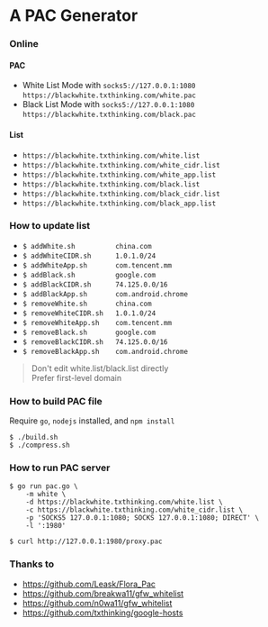 # A PAC Generator

### Online

#### PAC

* White List Mode with `socks5://127.0.0.1:1080` `https://blackwhite.txthinking.com/white.pac`
* Black List Mode with `socks5://127.0.0.1:1080` `https://blackwhite.txthinking.com/black.pac`

#### List

* `https://blackwhite.txthinking.com/white.list`
* `https://blackwhite.txthinking.com/white_cidr.list`
* `https://blackwhite.txthinking.com/white_app.list`
* `https://blackwhite.txthinking.com/black.list`
* `https://blackwhite.txthinking.com/black_cidr.list`
* `https://blackwhite.txthinking.com/black_app.list`

### How to update list

* `$ addWhite.sh          china.com`
* `$ addWhiteCIDR.sh      1.0.1.0/24`
* `$ addWhiteApp.sh       com.tencent.mm`
* `$ addBlack.sh          google.com`
* `$ addBlackCIDR.sh      74.125.0.0/16`
* `$ addBlackApp.sh       com.android.chrome`
* `$ removeWhite.sh       china.com`
* `$ removeWhiteCIDR.sh   1.0.1.0/24`
* `$ removeWhiteApp.sh    com.tencent.mm`
* `$ removeBlack.sh       google.com`
* `$ removeBlackCIDR.sh   74.125.0.0/16`
* `$ removeBlackApp.sh    com.android.chrome`

> Don't edit white.list/black.list directly<br/>
> Prefer first-level domain

### How to build PAC file

Require `go`, `nodejs` installed, and `npm install`

```
$ ./build.sh
$ ./compress.sh
```

### How to run PAC server

```
$ go run pac.go \
    -m white \
    -d https://blackwhite.txthinking.com/white.list \
    -c https://blackwhite.txthinking.com/white_cidr.list \
    -p 'SOCKS5 127.0.0.1:1080; SOCKS 127.0.0.1:1080; DIRECT' \
    -l ':1980'

$ curl http://127.0.0.1:1980/proxy.pac
```

### Thanks to

* https://github.com/Leask/Flora_Pac
* https://github.com/breakwa11/gfw_whitelist
* https://github.com/n0wa11/gfw_whitelist
* https://github.com/txthinking/google-hosts
